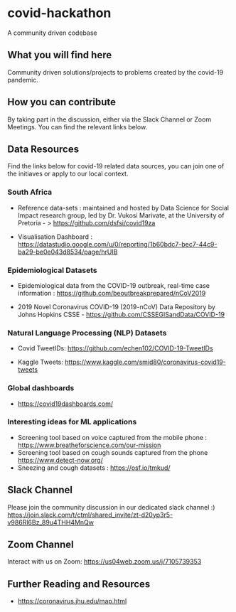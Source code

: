 # covid-hackathon
A community driven codebase

## What you will find here
Community driven solutions/projects to problems created by the covid-19 pandemic. 

## How you can contribute
By taking part in the discussion, either via the Slack Channel or Zoom Meetings. You can find the relevant links below.

## Data Resources
Find the links below for covid-19 related data sources, you can join one of the initiaves or apply to our local context.

### South Africa

* Reference data-sets :  maintained and hosted by Data Science for Social Impact research group, led by Dr. Vukosi Marivate, at the University of Pretoria - > https://github.com/dsfsi/covid19za

* Visualisation Dashboard : https://datastudio.google.com/u/0/reporting/1b60bdc7-bec7-44c9-ba29-be0e043d8534/page/hrUIB

### Epidemiological Datasets
* Epidemiological data from the COVID-19 outbreak, real-time case information : https://github.com/beoutbreakprepared/nCoV2019 

* 2019 Novel Coronavirus COVID-19 (2019-nCoV) Data Repository by Johns Hopkins CSSE - https://github.com/CSSEGISandData/COVID-19


### Natural Language Processing (NLP) Datasets
* Covid TweetIDs: https://github.com/echen102/COVID-19-TweetIDs

* Kaggle Tweets:  https://www.kaggle.com/smid80/coronavirus-covid19-tweets

### Global dashboards
* https://covid19dashboards.com/

### Interesting ideas for ML applications
* Screening tool based on voice captured from the mobile phone : https://www.breatheforscience.com/our-mission
* Screening tool based on cough sounds captured from the phone https://www.detect-now.org/
* Sneezing and cough datasets : https://osf.io/tmkud/

## Slack Channel
Please join the community discussion in our dedicated slack channel :)
https://join.slack.com/t/ctml/shared_invite/zt-d20yp3r5-v986Rl6Bz_89u4THH4MnQw

## Zoom Channel
Interact with us on Zoom:
https://us04web.zoom.us/j/7105739353

## Further Reading and Resources
- https://coronavirus.jhu.edu/map.html






